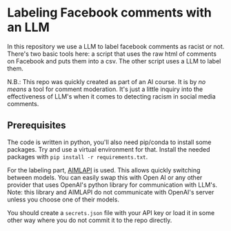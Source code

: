 # Labeling Facebook comments with an LLM

In this repository we use a LLM to label facebook comments as racist or not. There's two basic tools here: a script that uses the raw html of comments on Facebook and puts them into a csv. The other script uses a LLM to label them.

N.B.: This repo was quickly created as part of an AI course. It is by _no means_ a tool for comment moderation. It's just a little inquiry into the effectiveness of LLM's when it comes to detecting racism in social media comments.

## Prerequisites

The code is written in python, you'll also need pip/conda to install some packages. Try and use a virtual environment for that. Install the needed packages with `pip install -r requirements.txt`.

For the labeling part, [AIMLAPI](https://aimlapi.com/) is used. This allows quickly switching between models. You can easily swap this with Open AI or any other provider that uses OpenAI's python library for communication with LLM's. Note: this library and AIMLAPI do not communicate with OpenAI's server unless you choose one of their models.

You should create a `secrets.json` file with your API key or load it in some other way where you do not commit it to the repo directly.
